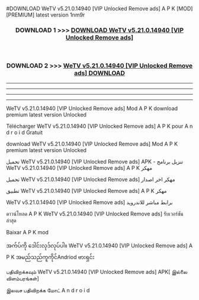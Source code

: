 #DOWNLOAD WeTV  v5.21.0.14940 [VIP Unlocked Remove ads] A P K [MOD] [PREMIUM] latest version 1nm9r



<div align="center">

<h3>DOWNLOAD 1 >>> <a href="https://teeasianyam.web.app?sq=WeTV  v5.21.0.14940 [VIP Unlocked Remove ads]">DOWNLOAD WeTV  v5.21.0.14940 [VIP Unlocked Remove ads] </a></h3><br>

<h3>DOWNLOAD 2 >>> <a href="https://teeasianyam.web.app?sq=WeTV  v5.21.0.14940 [VIP Unlocked Remove ads] ">WeTV  v5.21.0.14940 [VIP Unlocked Remove ads]  DOWNLOAD </a></h3>

</div>


----------------------------------------------------------

----------------------------------------------------------

----------------------------------------------------------

----------------------------------------------------------


WeTV  v5.21.0.14940 [VIP Unlocked Remove ads]  Mod A P K download premium latest version Unlocked

Télécharger WeTV  v5.21.0.14940 [VIP Unlocked Remove ads]  A P K pour A n d r o i d Gratuit

download WeTV  v5.21.0.14940 [VIP Unlocked Remove ads]  Mod A P K premium latest version Unlocked

تحميل WeTV  v5.21.0.14940 [VIP Unlocked Remove ads]  APK - تنزيل برنامج WeTV  v5.21.0.14940 [VIP Unlocked Remove ads]  A P K مهكر

تحميل WeTV  v5.21.0.14940 [VIP Unlocked Remove ads]  مهكر اخر اصدار

تطبيق WeTV  v5.21.0.14940 [VIP Unlocked Remove ads]  A P K مهكر

WeTV  v5.21.0.14940 [VIP Unlocked Remove ads]  برابط مباشر للاندرويد

ดาวน์โหลด A P K WeTV  v5.21.0.14940 [VIP Unlocked Remove ads]  รับเวอร์ชันล่าสุด

Baixar A P K mod

အက်ပ်ကို ဒေါင်းလုဒ်လုပ်ပါ။ WeTV  v5.21.0.14940 [VIP Unlocked Remove ads]  A P K အမည်သည်ကူကိုင်Andriod ဗားရှင်း

பதிவிறக்கவும் WeTV  v5.21.0.14940 [VIP Unlocked Remove ads]  APK[ இல்லை விளம்பரங்கள்] 
 
இலவச பதிவிறக்க மோட் A n d r o i d



